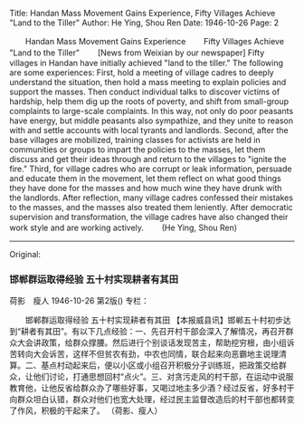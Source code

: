 Title: Handan Mass Movement Gains Experience, Fifty Villages Achieve "Land to the Tiller"
Author: He Ying, Shou Ren
Date: 1946-10-26
Page: 2

　　Handan Mass Movement Gains Experience
　　Fifty Villages Achieve "Land to the Tiller"
　　[News from Weixian by our newspaper] Fifty villages in Handan have initially achieved "land to the tiller." The following are some experiences: First, hold a meeting of village cadres to deeply understand the situation, then hold a mass meeting to explain policies and support the masses. Then conduct individual talks to discover victims of hardship, help them dig up the roots of poverty, and shift from small-group complaints to large-scale complaints. In this way, not only do poor peasants have energy, but middle peasants also sympathize, and they unite to reason with and settle accounts with local tyrants and landlords. Second, after the base villages are mobilized, training classes for activists are held in communities or groups to impart the policies to the masses, let them discuss and get their ideas through and return to the villages to "ignite the fire." Third, for village cadres who are corrupt or leak information, persuade and educate them in the movement, let them reflect on what good things they have done for the masses and how much wine they have drunk with the landlords. After reflection, many village cadres confessed their mistakes to the masses, and the masses also treated them leniently. After democratic supervision and transformation, the village cadres have also changed their work style and are working actively.
　　(He Ying, Shou Ren)



<hr /> 

Original: 


### 邯郸群运取得经验  五十村实现耕者有其田
荷影　瘦人
1946-10-26
第2版()
专栏：

　　邯郸群运取得经验
    五十村实现耕者有其田
    【本报威县讯】邯郸五十村初步达到“耕者有其田”。有以下几点经验：一、先召开村干部会深入了解情况，再召开群众大会讲政策，给群众撑腰。然后进行个别谈话发现苦主，帮助挖穷根，由小组诉苦转向大会诉苦，这样不但贫农有劲，中农也同情，联合起来向恶霸地主说理清算。二、基点村动起来后，便以小区或小组召开积极分子训练班，把政策交给群众，让他们讨论，打通思想回村“点火”。三、对贪污走风的村干部，在运动中说服教育他，让他反省给群众办了哪些好事，又喝过地主多少酒？经过反省，好多村干向群众坦白认错，群众对他们也宽大处理，经过民主监督改造后的村干部也都转变了作风，积极的干起来了。
    （荷影、瘦人）
